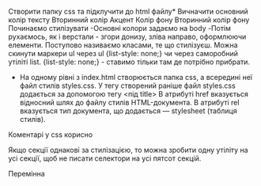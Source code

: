 Створити папку css та підклучити до html файлу\*
Вичначити основний колір тексту
Вторинний колір
Акцент
Колір фону
Вторинний колір фону
Починаємо стилізувати
-Основні колори задаємо на body
-Потім рухаємось, як і верстали - згори донизу, зліва направо, оформлюючи елементи.
Поступово називаємо класами, те що стилізуєш.
Можна скинути маркери ul через ul {list-style: none;} чи через саморобний утіліті list. {list-style: none;} - ставимо тільки там де потрібно прибрати.

- На одному рівні з index.html створюється папка css, а всередині неї файл стилів styles.css.
  У тегу <head> створений раніше файл styles.css додається за допомогою тегу <link> <під title>
  В атрибуті href вказується відносний шлях до файлу стилів HTML-документа.
  В атрибуті rel вказується тип документа, що додається — stylesheet (таблиця стилів).
  <link rel="stylesheet" href="./css/styles.css" />

Коментарі у сss корисно

Якщо секції однакові за стилізацією, то можна зробити одну утіліту на усі секції, щоб не писати селектори на усі пятсот секцій.

Перемінна
